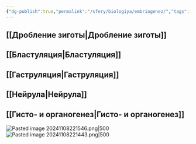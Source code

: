 ```yaml
---
{"dg-publish":true,"permalink":"/sfery/biologiya/embriogenez/","tags":["Общаябиология"]}
---
```


## [[Дробление зиготы\|Дробление зиготы]]
## [[Бластуляция\|Бластуляция]]
## [[Гаструляция\|Гаструляция]]
## [[Нейрула\|Нейрула]] 
## [[Гисто- и органогенез\|Гисто- и органогенез]] 
![Pasted image 20241108221546.png|500](/img/user/%D0%90%D1%80%D1%85%D0%B8%D0%B2/%D0%9A%D1%8D%D1%88/Pasted%20image%2020241108221546.png)
![Pasted image 20241108221443.png|500](/img/user/%D0%90%D1%80%D1%85%D0%B8%D0%B2/%D0%9A%D1%8D%D1%88/Pasted%20image%2020241108221443.png)